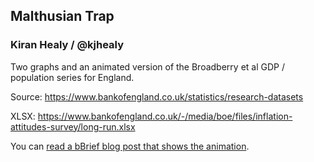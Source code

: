 ## Malthusian Trap
### Kiran Healy / @kjhealy

Two graphs and an animated version of the Broadberry et al GDP / population series for England.

Source: https://www.bankofengland.co.uk/statistics/research-datasets

XLSX: https://www.bankofengland.co.uk/-/media/boe/files/inflation-attitudes-survey/long-run.xlsx

You can [read a bBrief blog post that shows the animation](https://kieranhealy.org/blog/archives/2023/01/08/escaping-the-malthusian-trap/).

